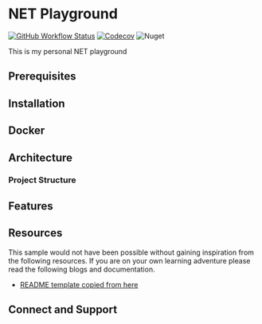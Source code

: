# NET Playground

[![GitHub Workflow Status](https://img.shields.io/github/workflow/status/malonj/MaloNj.Playground/Build%20Pipeline?label=Build%20Pipeline&logo=github&logoColor=white&style=for-the-badge)](https://github.com/malonj/MaloNj.Playground/actions/workflows/build-pipeline.yml)
[![Codecov](https://img.shields.io/codecov/c/github/malonj/MaloNj.Playground?label=Code%20Coverage&logo=codecov&logoColor=white&style=for-the-badge)](https://codecov.io/gh/malonj/MaloNj.Playground)
![Nuget](https://img.shields.io/nuget/v/MaloNj.Playground.Template?label=nuget%20template&logo=nuget&logoColor=white&style=for-the-badge)

This is my personal NET playground

## Prerequisites


## Installation


## Docker


## Architecture


### Project Structure

## Features

## Resources

This sample would not have been possible without gaining inspiration from the following resources.  If you are on your own learning adventure please read the following blogs and documentation. 

- [README template copied from here](https://github.com/stphnwlsh/CleanMinimalApi/blob/main/README.md)

## Connect and Support
